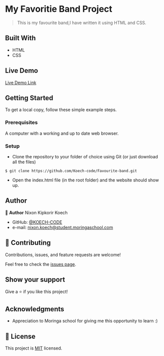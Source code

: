 

# My Favoritie Band Project

> This is my favourite band,I have written it using HTML and CSS.

## Built With

- HTML
- CSS
 

## Live Demo

[Live Demo Link](https://koech-code.github.io/Favourite-band/)


## Getting Started

To get a local copy, follow these simple example steps.

### Prerequisites

A computer with a working and up to date web browser.

### Setup

- Clone the repository to your folder of choice using Git (or just download all the files)
```
$ git clone https://github.com/Koech-code/Favourite-band.git

```
- Open the index.html file (in the root folder) and the website should show up.

## Author

👤 **Author**
Nixon Kipkorir Koech
- GitHub: [@KOECH-CODE](https://github.com/Koech-code)
- e-mail: nixon.koech@student.moringaschool.com






## 🤝 Contributing

Contributions, issues, and feature requests are welcome!

Feel free to check the [issues page](feature_request.md).

## Show your support

Give a ⭐️ if you like this project!

## Acknowledgments

- Appreciation to  Moringa school for giving me this opportunity to learn :)

## 📝 License

This project is [MIT](LICENCE) licensed.
